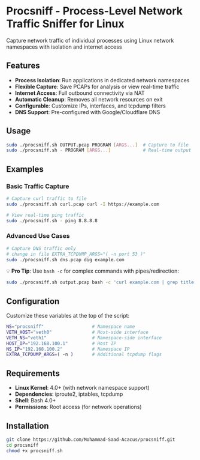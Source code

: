 # Procsniff - Process-Level Network Traffic Sniffer for Linux

Capture network traffic of individual processes using Linux network namespaces with isolation and internet access

## Features

- **Process Isolation**: Run applications in dedicated network namespaces
- **Flexible Capture**: Save PCAPs for analysis or view real-time traffic
- **Internet Access**: Full outbound connectivity via NAT
- **Automatic Cleanup**: Removes all network resources on exit
- **Configurable**: Customize IPs, interfaces, and tcpdump filters
- **DNS Support**: Pre-configured with Google/Cloudflare DNS

## Usage

```bash
sudo ./procsniff.sh OUTPUT.pcap PROGRAM [ARGS...]  # Capture to file
sudo ./procsniff.sh - PROGRAM [ARGS...]            # Real-time output
```


## Examples

### Basic Traffic Capture
```bash
# Capture curl traffic to file
sudo ./procsniff.sh curl.pcap curl -I https://example.com

# View real-time ping traffic
sudo ./procsniff.sh - ping 8.8.8.8
```

### Advanced Use Cases
```bash
# Capture DNS traffic only
# change in file EXTRA_TCPDUMP_ARGS="( -n port 53 )"
sudo ./procsniff.sh dns.pcap dig example.com
```

💡 **Pro Tip**: Use `bash -c` for complex commands with pipes/redirection:
```bash
sudo ./procsniff.sh output.pcap bash -c 'curl example.com | grep title > result.html'
```


## Configuration

Customize these variables at the top of the script:
```bash
NS="procsniff"                  # Namespace name
VETH_HOST="veth0"               # Host-side interface
VETH_NS="veth1"                 # Namespace-side interface
HOST_IP="192.168.100.1"         # Host IP
NS_IP="192.168.100.2"           # Namespace IP
EXTRA_TCPDUMP_ARGS=( -n )       # Additional tcpdump flags
```

## Requirements

- **Linux Kernel**: 4.0+ (with network namespace support)
- **Dependencies**: iproute2, iptables, tcpdump
- **Shell**: Bash 4.0+
- **Permissions**: Root access (for network operations)

## Installation

```bash
git clone https://github.com/Mohammad-Saad-Acacus/procsniff.git
cd procsniff
chmod +x procsniff.sh
```

